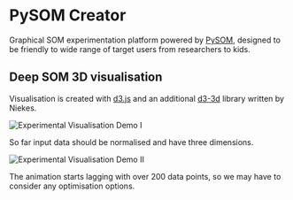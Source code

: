 # PySOM Creator

Graphical SOM experimentation platform powered by [PySOM](), designed to be friendly to wide range of target users from researchers to kids.

## Deep SOM 3D visualisation

Visualisation is created with [d3.js](https://github.com/d3/d3/blob/main/API.md) and an additional [d3-3d](https://github.com/niekes/d3-3d/) library written by Niekes. 

![Experimental Visualisation Demo I](viz_demo_1.gif)

So far input data should be normalised and have three dimensions.

![Experimental Visualisation Demo II](viz_demo_2.gif)

The animation starts lagging with over 200 data points, so we may have to consider any optimisation options.